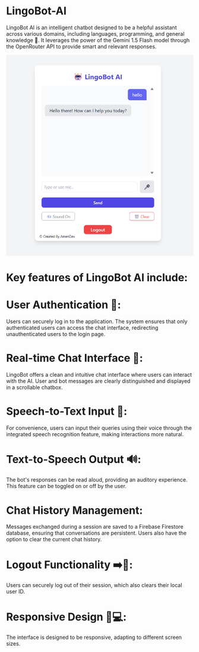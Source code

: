 # LingoBot-AI
LingoBot AI is an intelligent chatbot designed to be a helpful assistant across various domains, including languages, programming, and general knowledge 🧠. It leverages the power of the Gemini 1.5 Flash model through the OpenRouter API to provide smart and relevant responses.

![My-Awesome-To-Do-List](./screenshot.png)

# Key features of LingoBot AI include:

# User Authentication 🔐: 
Users can securely log in to the application. The system ensures that only authenticated users can access the chat interface, redirecting unauthenticated users to the login page.

# Real-time Chat Interface 💬: 
LingoBot offers a clean and intuitive chat interface where users can interact with the AI. User and bot messages are clearly distinguished and displayed in a scrollable chatbox.

# Speech-to-Text Input 🎤:
For convenience, users can input their queries using their voice through the integrated speech recognition feature, making interactions more natural.

# Text-to-Speech Output 🔊: 
The bot's responses can be read aloud, providing an auditory experience. This feature can be toggled on or off by the user.

# Chat History Management:
Messages exchanged during a session are saved to a Firebase Firestore database, ensuring that conversations are persistent. Users also have the option to clear the current chat history.

# Logout Functionality ➡️🚪:
Users can securely log out of their session, which also clears their local user ID.

# Responsive Design 📱💻:
The interface is designed to be responsive, adapting to different screen sizes.
